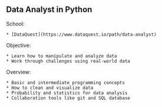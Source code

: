 ## Data Analyst in Python

School:

    * [DataQuest](https://www.dataquest.io/path/data-analyst)

Objective:

    * Learn how to manipulate and analyze data
    * Work through challenges using real-world data

Overview:

    * Basic and intermediate programming concepts
    * How to clean and visualize data
    * Probability and statistics for data analysis
    * Collaboration tools like git and SQL database


